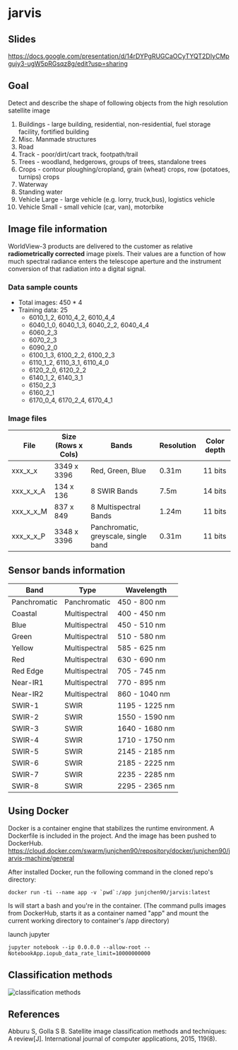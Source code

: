 # jarvis

## Slides

https://docs.google.com/presentation/d/14rDYPgRUGCaOCyTYQT2DIyCMpgujy3-ugW5pRGsqz8g/edit?usp=sharing

## Goal

Detect and describe the shape of following objects from the high resolution satellite image

1. Buildings - large building, residential, non-residential, fuel storage facility, fortified building
2. Misc. Manmade structures 
3. Road 
4. Track - poor/dirt/cart track, footpath/trail
5. Trees - woodland, hedgerows, groups of trees, standalone trees
6. Crops - contour ploughing/cropland, grain (wheat) crops, row (potatoes, turnips) crops
7. Waterway 
8. Standing water
9. Vehicle Large - large vehicle (e.g. lorry, truck,bus), logistics vehicle
10. Vehicle Small - small vehicle (car, van), motorbike

## Image file information

WorldView-3 products are delivered to the customer as relative **radiometrically corrected** image pixels. Their values are a
function of how much spectral radiance enters the telescope aperture and the instrument conversion of that radiation into a
digital signal. 

### Data sample counts

* Total images: 450 * 4
* Training data: 25
    * 6010_1_2, 6010_4_2, 6010_4_4
    * 6040_1_0, 6040_1_3, 6040_2_2, 6040_4_4
    * 6060_2_3
    * 6070_2_3
    * 6090_2_0
    * 6100_1_3, 6100_2_2, 6100_2_3
    * 6110_1_2, 6110_3_1, 6110_4_0
    * 6120_2_0, 6120_2_2
    * 6140_1_2, 6140_3_1
    * 6150_2_3
    * 6160_2_1
    * 6170_0_4, 6170_2_4, 6170_4_1

### Image files

| File | Size (Rows x Cols) | Bands | Resolution | Color depth |
| --- | --- | --- | --- | --- |
| xxx_x_x | 3349 x 3396| Red, Green, Blue | 0.31m | 11 bits |
| xxx_x_x_A | 134 x 136 | 8 SWIR Bands | 7.5m | 14 bits |
| xxx_x_x_M | 837 x 849 | 8 Multispectral Bands | 1.24m | 11 bits |
| xxx_x_x_P | 3348 x 3396 | Panchromatic, greyscale, single band | 0.31m | 11 bits |

## Sensor bands information

| Band | Type | Wavelength |
| --- | --- | --- |
| Panchromatic | Panchromatic | 450 - 800 nm |
| Coastal | Multispectral | 400 - 450 nm |
| Blue | Multispectral | 450 - 510 nm |
| Green | Multispectral | 510 - 580 nm |
| Yellow | Multispectral | 585 - 625 nm |
| Red | Multispectral | 630 - 690 nm |
| Red Edge | Multispectral | 705 - 745 nm |
| Near-IR1 | Multispectral | 770 - 895 nm |
| Near-IR2 | Multispectral | 860 - 1040 nm |
| SWIR-1 | SWIR | 1195 - 1225 nm |
| SWIR-2 | SWIR | 1550 - 1590 nm |
| SWIR-3 | SWIR | 1640 - 1680 nm |
| SWIR-4 | SWIR | 1710 - 1750 nm |
| SWIR-5 | SWIR | 2145 - 2185 nm |
| SWIR-6 | SWIR | 2185 - 2225 nm |
| SWIR-7 | SWIR | 2235 - 2285 nm |
| SWIR-8 | SWIR | 2295 - 2365 nm |

## Using Docker

Docker is a container engine that stabilizes the runtime environment. A Dockerfile is included in the project. And the image has been pushed to DockerHub. https://cloud.docker.com/swarm/junjchen90/repository/docker/junjchen90/jarvis-machine/general 

After installed Docker, run the following command in the cloned repo's directory:

```
docker run -ti --name app -v `pwd`:/app junjchen90/jarvis:latest
```

Is will start a bash and you're in the container. (The command pulls images from DockerHub, starts it as a container named "app" and mount the current working directory to container's /app directory)

launch jupyter
```
jupyter notebook --ip 0.0.0.0 --allow-root --NotebookApp.iopub_data_rate_limit=10000000000
```

## Classification methods

![classification methods](https://raw.githubusercontent.com/junjchen/jarvis/master/clsfy_methods.png)

## References

Abburu S, Golla S B. Satellite image classification methods and techniques: A review[J]. International journal of computer applications, 2015, 119(8).
